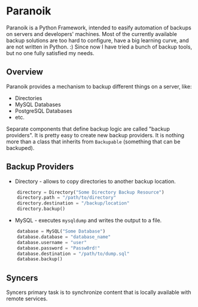 Paranoik
========

Paranoik is a Python Framework, intended to easify automation of backups on servers and developers' machines. Most of the currently available backup solutions are too hard to configure, have a big learning curve, and are not written in Python. :) Since now I have tried a bunch of backup tools, but no one fully satisfied my needs.

Overview
--------

Paranoik provides a mechanism to backup different things on a server, like:

* Directories
* MySQL Databases
* PostgreSQL Databases
* etc.

Separate components that define backup logic are called "backup providers". It is pretty easy to create new backup providers. It is nothing more than a class that inherits from `Backupable` (something that can be backuped).

Backup Providers
----------------

* Directory - allows to copy directories to another backup location.

```python
    directory = Directory("Some Directory Backup Resource")
    directory.path = "/path/to/directory"
    directory.destination = "/backup/location"
    directory.backup()
```

* MySQL - executes `mysqldump` and writes the output to a file.

```python
    database = MySQL("Some Database")
    database.database = "database_name"
    database.username = "user"
    database.password = "Passw0rd!"
    database.destination = "/path/to/dump.sql"
    database.backup()
```

Syncers
-------

Syncers primary task is to synchronize content that is locally available with remote services.
